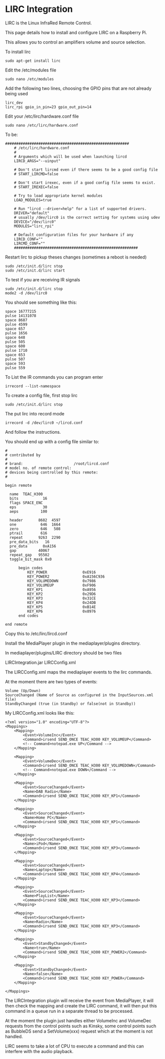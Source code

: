 # LIRC Integration

LIRC is the Linux InfraRed Remote Control.

This page details how to install and configure LIRC on a Raspberry Pi.

This allows you to control an amplifiers volume and source selection.

To install lirc

`sudo apt-get install lirc`

Edit the /etc/modules file

`sudo nano /etc/modules`

Add the following two lines, choosing the GPIO pins that are not already being used

```
lirc_dev
lirc_rpi gpio_in_pin=23 gpio_out_pin=14
```

Edit your /etc/lirc/hardware.conf file

`sudo nano /etc/lirc/hardware.conf`

To be:

```
########################################################
    # /etc/lirc/hardware.conf
    #
    # Arguments which will be used when launching lircd
    LIRCD_ARGS="--uinput"

    # Don't start lircmd even if there seems to be a good config file
    # START_LIRCMD=false

    # Don't start irexec, even if a good config file seems to exist.
    # START_IREXEC=false

    # Try to load appropriate kernel modules
    LOAD_MODULES=true

    # Run "lircd --driver=help" for a list of supported drivers.
    DRIVER="default"
    # usually /dev/lirc0 is the correct setting for systems using udev
    DEVICE="/dev/lirc0"
    MODULES="lirc_rpi"

    # Default configuration files for your hardware if any
    LIRCD_CONF=""
    LIRCMD_CONF=""
    ########################################################
```

Restart lirc to pickup theses changes (sometimes a reboot is needed)

```
sudo /etc/init.d/lirc stop
sudo /etc/init.d/lirc start
```

To test if you are receiving IR signals

```
sudo /etc/init.d/lirc stop
mode2 -d /dev/lirc0
```

You should see something like this:

```
space 16777215
pulse 14131078
space 8687
pulse 4599
space 657
pulse 1656
space 648
pulse 505
space 600
pulse 1710
space 653
pulse 507
space 593
pulse 559
```

To List the IR commands you can program enter

`irrecord --list-namespace`

To create a config file, first stop lirc

`sudo /etc/init.d/lirc stop`

The put lirc into record mode

`irrecord -d /dev/lirc0 ~/lircd.conf`

And follow the instructions.

You should end up with a config file similar to:

```
#
# contributed by
#
# brand:                       /root/lircd.conf
# model no. of remote control:
# devices being controlled by this remote:
#

begin remote

  name  TEAC_H300
  bits           16
  flags SPACE_ENC
  eps            30
  aeps          100

  header       8682  4597
  one           646  1664
  zero          646   508
  ptrail        616
  repeat       9263  2290
  pre_data_bits   16
  pre_data       0xA156
  gap          40067
  repeat_gap   95502
  toggle_bit_mask 0x0

      begin codes
          KEY_POWER                0xE916
          KEY_POWER2               0xA156C936
          KEY_VOLUMEDOWN           0x7986
          KEY_VOLUMEUP             0xF906
          KEY_KP1                  0xA956
          KEY_KP2                  0x29D6
          KEY_KP3                  0x31CE
          KEY_KP4                  0x24DB
          KEY_KP5                  0xB14E
          KEY_KP6                  0x8976
      end codes

end remote
```

Copy this to /etc/lirc/lircd.conf

Install the MediaPlayer plugin in the mediaplayer/plugins directory.

In mediaplayer/plugins/LIRC directory should be two files

LIRCIntegration.jar
LIRCConfig.xml


The LIRCConfig.xml maps the mediaplayer events to the lirc commands.

At the moment there are two types of events:

```
Volume (Up/Down)
SourceChanged (Name of Source as configured in the InputSources.xml file)
StandbyChanged (true (in Standby) or false(not in Standby))
```

My LIRCConfig.xml looks like this:

```
<?xml version="1.0" encoding="UTF-8"?>
<Mappings>
	<Mapping>
		<Event>VolumeInc</Event>
		<Command>irsend SEND_ONCE TEAC_H300 KEY_VOLUMEUP</Command>
		<!-- Command>notepad.exe UP</Command -->
	</Mapping>

	<Mapping>
		<Event>VolumeDec</Event>
		<Command>irsend SEND_ONCE TEAC_H300 KEY_VOLUMEDOWN</Command>
		<!-- Command>notepad.exe DOWN</Command -->
	</Mapping>

	<Mapping>
		<Event>SourceChanged</Event>
		<Name>DAB Radio</Name>
		<Command>irsend SEND_ONCE TEAC_H300 KEY_KP1</Command>
	</Mapping>

	<Mapping>
		<Event>SourceChanged</Event>
		<Name>Home PC</Name>
		<Command>irsend SEND_ONCE TEAC_H300 KEY_KP1</Command>
	</Mapping>

	<Mapping>
		<Event>SourceChanged</Event>
		<Name>iPod</Name>
		<Command>irsend SEND_ONCE TEAC_H300 KEY_KP3</Command>
	</Mapping>

	<Mapping>
		<Event>SourceChanged</Event>
		<Name>Laptop</Name>
		<Command>irsend SEND_ONCE TEAC_H300 KEY_KP4</Command>
	</Mapping>

	<Mapping>
		<Event>SourceChanged</Event>
		<Name>PlayList</Name>
		<Command>irsend SEND_ONCE TEAC_H300 KEY_KP3</Command>
	</Mapping>

	<Mapping>
		<Event>SourceChanged</Event>
		<Name>Radio</Name>
		<Command>irsend SEND_ONCE TEAC_H300 KEY_KP3</Command>
	</Mapping>

	<Mapping>
		<Event>StandbyChanged</Event>
		<Name>true</Name>
		<Command>irsend SEND_ONCE TEAC_H300 KEY_POWER2</Command>
	</Mapping>

	<Mapping>
		<Event>StandbyChanged</Event>
		<Name>false</Name>
		<Command>irsend SEND_ONCE TEAC_H300 KEY_POWER</Command>
	</Mapping>

</Mappings>
```

The LIRCIntegration plugin will receive the event from MediaPlayer, it will then check the mapping and create the LIRC command, it will then put this command in a queue run in a separate thread to be processed.

At the moment the plugin just handles either VolumeInc and VolumeDec requests from the control points such as Kinsky, some control points such as BubbleDS send a SetVolume(xxx) request which at the moment is not handled.

LIRC seems to take a lot of CPU to execute a command and this can interfere with the audio playback.
